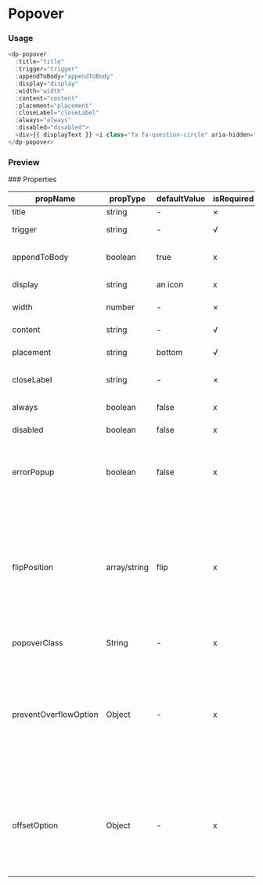 # Popover

### Usage

```js
<dp-popover
  :title="title"
  :trigger="trigger"
  :appendToBody="appendToBody"
  :display="display"
  :width="width"
  :content="content"
  :placement="placement"
  :closeLabel="closeLabel"
  :always="always"
  :disabled="disabled">
  <div>{{ displayText }} <i class="fa fa-question-circle" aria-hidden="true"></i></div>
</dp-popover>
```
### Preview
<div>
<!-- STORY -->
</div>
### Properties

| propName  | propType   | defaultValue| isRequired | description |
|-----------|------------|------------ |------------|-------------|
| title     |  string    |    -        |   ×        | set popover title |
| trigger   |  string    |    -        |   √        | trigger mode: "hover", "click" |
| appendToBody | boolean | true        |   x        | appends the popup to body or root |
| display   | string     | an icon     |   x        | initial clickable display |
| width     |  number    |    -        |   ×        | set width of popover content |
| content   |  string    |    -        |   √        | set popover content |
| placement |  string    |    bottom   |   √        | set popover position |
| closeLabel |  string    |    -        |   ×        | set popover close text in mobile |
| always    |  boolean   |    false    |   x        | set popover to show always |
| disabled  |  boolean   |    false    |   x        | set popover disabled |
| errorPopup  |  boolean   |    false    |   x        | use popover as formfield error message , refer to form elements such as input radio |
| flipPosition  |  array/string   |    flip    |   x        | control popover flip position. If typeof flipPosition is Array , accepted value is `top`, `right`, `bottom`, `left`. If typeof flipPosition is String, accepted value is `flip`, `clockwise`, `counterclockwise`|
| popoverClass  |  String   |    -    |   x        | set popover new class |
| preventOverflowOption | Object |   -    |     x     | an props to control popover action when overflow element, if you want more details about this props,you can refer to this [link](https://popper.js.org/popper-documentation.html#modifiers..preventOverflow) ,we exposed preventOverflow modifier to props |
| offsetOption | Object |   -    |     x     | an props to control popover offset , if you want more details about this props,you can refer to this [link](https://popper.js.org/popper-documentation.html#modifiers..offset) ,we exposed offset modifier to props |
